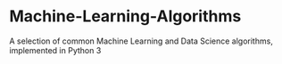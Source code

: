 # Machine-Learning-Algorithms
A selection of common Machine Learning and Data Science algorithms, implemented in Python 3
